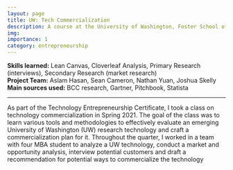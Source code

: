 ```yaml
---
layout: page
title: UW: Tech Commercialization
description: A course at the University of Washington, Foster School of Business
img:
importance: 1
category: entrepreneurship 
---
```


**Skills learned:** Lean Canvas, Cloverleaf Analysis, Primary Research (interviews), Secondary Research (market research) \
**Project Team:** Aslam Hasan, Sean Cameron, Nathan Yuan, Joshua Skelly\
**Main sources used:** BCC research, Gartner, Pitchbook, Statista
<hr>

As part of the Technology Entrepreneurship Certificate, I took a class on technology commercialization in Spring 2021. The goal of the class was to learn various tools and methodologies to effectively evaluate an emerging University of Washington (UW) research technology and craft a commercialization plan for it. Throughout the quarter, I worked in a team with four MBA student to analyze a UW technology, conduct a market and opportunity analysis, interview potential customers and draft a recommendation for potential ways to commercialize the technology

